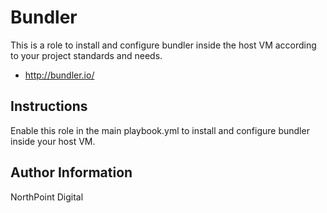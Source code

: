 # Bundler

This is a role to install and configure bundler inside the host VM according to your project standards and needs.

* http://bundler.io/

## Instructions

Enable this role in the main playbook.yml to install and configure bundler inside your host VM.

## Author Information

NorthPoint Digital
